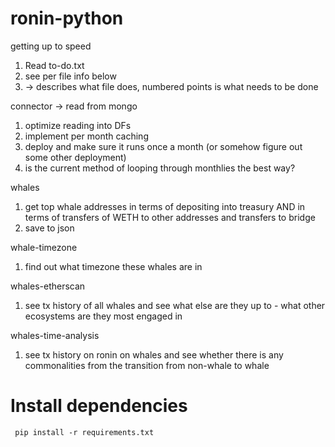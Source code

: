 # ronin-python

getting up to speed

1. Read to-do.txt
2. see per file info below
3. -> describes what file does, numbered points is what needs to be done

connector
-> read from mongo

1. optimize reading into DFs
2. implement per month caching
3. deploy and make sure it runs once a month (or somehow figure out some other deployment)
4. is the current method of looping through monthlies the best way?

whales

1. get top whale addresses in terms of depositing into treasury AND in terms of transfers of WETH to other addresses and transfers to bridge
2. save to json

whale-timezone

1. find out what timezone these whales are in

whales-etherscan

1. see tx history of all whales and see what else are they up to - what other ecosystems are they most engaged in

whales-time-analysis

1. see tx history on ronin on whales and see whether there is any commonalities from the transition from non-whale to whale

# Install dependencies

` pip install -r requirements.txt`
